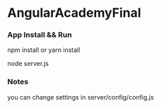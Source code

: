 # AngularAcademyFinal


### App Install && Run

npm install or yarn install

node server.js

### Notes

you can change settings in server/config/config.js